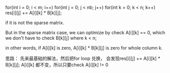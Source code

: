 for(int i = 0; i < m; i++)
            for(int j = 0; j < nb; j++)
                for(int k = 0; k < n; k++)
                    res[i][j] += A[i][k] * B[k][j];

if it is not the sparse matrix.

But in the sparse matrix case, we can optimize by check A[i][k] == 0, which we don't have to check B[k][j] where k < n; 

in other words, if A[i][k] is zero, A[i][k] * B[k][j] is zero for whole column k. 

思路： 先来最基础的解法，然后把for loop 兑换， 会发现res[i][j] += A[i][k] * B[k][j]; A[i][k] 都不变，所以只要check A[i][k] != 0